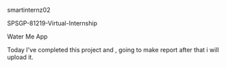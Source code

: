 smartinternz02

SPSGP-81219-Virtual-Internship


Water Me App

Today I've completed this project and , going to make report after that i will upload it.
